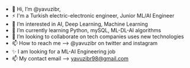- 👋 Hi, I’m @yavuzibr,
- ⚡ I'm a Turkish electric-electronic engineer, Junior ML/AI Engineer
- 👀 I’m interested in AI, Deep Learning, Machine Learning
- 🌱 I’m currently learning Python, mySQL, ML-DL-AI algorithms
- 💞️ I’m looking to collaborate on tech companies uses new technologies
- 📫 How to reach me --> @yavuzibr on twitter and instagram
- ✨ I am looking for a ML-AI Engineering job 
- 📫 My contact email --> yavuzibr98@gmail.com
<!---
yavuzibr/yavuzibr is a ✨ special ✨ repository because its `README.md` (this file) appears on your GitHub profile.
You can click the Preview link to take a look at your changes.
--->
